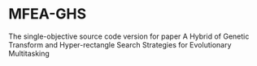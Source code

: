 # MFEA-GHS
The single-objective source code version for paper A Hybrid of Genetic Transform and Hyper-rectangle Search Strategies for Evolutionary Multitasking
